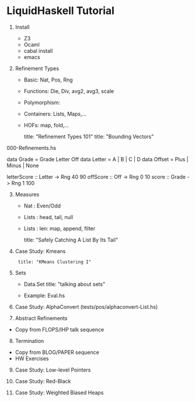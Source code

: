 # LiquidHaskell Tutorial

1. Install
   + Z3
   + Ocaml
   + cabal install
   + emacs

2. Refinement Types
   + Basic: Nat, Pos, Rng
   + Functions: Die, Div, avg2, avg3, scale
   + Polymorphism:
   + Containers: Lists, Maps,...
   + HOFs: map, fold,...

		title: "Refinement Types 101"
		title: "Bounding Vectors"

000-Refinements.hs

data Grade  = Grade Letter Off
data Letter = A | B | C | D
data Offset = Plus | Minus | None 

letterScore :: Letter -> Rng 40 90
offScore    :: Off    -> Rng 0  10
score       :: Grade  -> Rng 1  100

3. Measures

   + Nat   : Even/Odd
   + Lists : head, tail, null
   + Lists : len: map, append, filter

		title: "Safely Catching A List By Its Tail"

4. Case Study: Kmeans

		title: "KMeans Clustering I"

5. Sets
   + Data.Set
	    title: "talking about sets"

   + Example: Eval.hs
   
6. Case Study: AlphaConvert (tests/pos/alphaconvert-List.hs) 

7. Abstract Refinements
  + Copy from FLOPS/IHP talk sequence

8. Termination
  + Copy from BLOG/PAPER sequence
  + HW Exercises


9. Case Study: Low-level Pointers

10. Case Study: Red-Black

11. Case Study: Weighted Biased Heaps
